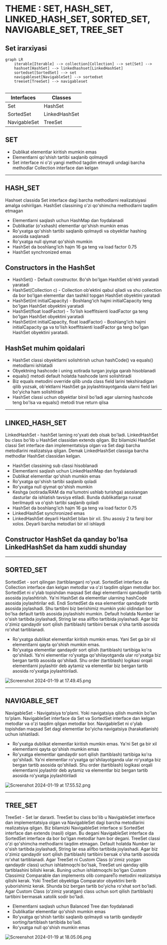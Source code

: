 # THEME : SET, HASH_SET, LINKED_HASH_SET, SORTED_SET, NAVIGABLE_SET, TREE_SET 

## Set irarxiyasi

```mermaid
graph LR
    iterable[Iterable] --> collection[Collection] --> set[Set] -->
    hashset[HashSet] --> linkedhashset[LinkedHashSet]
    sortedset[SortedSet] --> set
    navigableset[NavigableSet] --> sortedset
    treeset[TreeSet] --> navigableset
    
```

| Interfaces | Classes |
|------------|---------|
|  Set       |   HashSet      |
|  SortedSet  |  LinkedHashSet     |
|  NavigableSet |   TreeSet      |

## SET

* Dublikat elementlar kiritish mumkin emas
* Elementlarni qo'shish tartibi saqlanib qolmaydi
* Set interface ni o'zi yangi method tagdim etmaydi undagi barcha methodlar Collection interface dan kelgan
-----
## HASH_SET
Hashset classida Set interface dagi barcha methodlarni realizatsiyasi amalga oshirilgan.
HashSet classining o'zi qo'shimcha methodlarni taqdim etmagan

* Elementlarni saqlash uchun HashMap dan foydalanadi
* Dublikatlar (o'xshash) elementlar qo'shish mumkin emas
* Ro'yxatga qo'shish tartibi saqlanib qolmaydi va obyektlar hashing asosida saqlanadi
* Ro'yxatga null qiymat qo'shish mumkin
* HashSet da boshlang'ich hajm 16 ga teng va load factor 0.75
* HashSet synchronized emas

## Constructors in the HashSet
* HashSet() - Default constructor. Bo'sh bo'lgan HashSet ob'ekti yaratadi yaratadi
* HashSet(Collection c) - Collection ob'ektini qabul qiladi va shu collection da bor bo'lgan elementlar dan tashkil topgan HashSet obyektini yaratadi
* HashSet(int initialCapacity) - Boshlang'ich hajmi initialCapacity teng bo'lgan HashSet obyektini yaratadi
* HashSet(float loadFactor) - To'lish koeffitsienti loadFactor ga teng bo'lgan HashSet obyektini yaratadi
* HashSet(int initialCapacity, float loadFactor) - Boshlang'ich hajmi initialCapacity ga va to'lish koeffitsienti loadFactor ga teng bo'lgan HashSet obyektini yaratadi.

## HashSet muhim qoidalari

* HashSet classi obyektlarni solishtirish uchun hashCode() va equals() metodlarni ishlatadi
* Obyektning hashcode i uning xotirada turgan joyiga qarab hisoblanadi
* equals() metodi default holatda hashcode larni solishtiradi
* Biz equals metodini override qilib unda class field larini tekshiradigan qilib yozsak, ob'ektlarni HashSet ga joylashtirayotganda ularni field lari bo'yicha ham solishtiradi
* HashSet classi uchun obyektlar birxil bo'ladi agar ularning hashcode teng bo'lsa va equals() metodi true return qilsa

-----
## LINKED_HASH_SET

LinkedHashSet - hashSet larning ro'yxati deb olsak bo'ladi.
LinkedHashSet bu class bo'lib u HashSet classidan extends qilgan.
Biz bilamizki HashSet classi Set interface dan implementatsiya olgan va Set dagi barcha metodlarini realizatsiya qilgan.
Demak LinkedHashSet classiga barcha methodlar HashSet classidan kelgan.

* HashSet classining sub classi hisoblanadi
* Elementlarni saqlash uchun LinkedHashMap dan foydalanadi
* Dublikat elementlar qo'shish mumkin emas
* Ro'yxatga qo'shish tartibi saqlanib qoladi
* Ro'yxatga null qiymat qo'shish mumkin
* Keshga (xotirada/RAM da ma'lumotni ushlab turishga) asoslangan dasturlar da ishlatish tavsiya etiladi. Bunda dublikatlarga ruxsat berilmaydi va o'qish tartibi saqlanib qoladi
* HashSet da boshlang'ich hajm 16 ga teng va load factor 0.75
* LinkedHashSet synchronized emas
* LinkedHashSet deyarli HashSet bilan bir xil. Shu asosiy 2 ta farqi bor xolos. Deyarli barcha metodlari bir xil ishlaydi

## Constructor HashSet da qanday bo'lsa LinkedHashSet da ham xuddi shunday

------
## SORTED_SET
SortedSet - sort qilingan (tartiblangan) ro'yxat.
SortedSet interface da Collection interface dan kelgan metodlar va o'zi taqdim qilgan metodlar bor. SortedSet ni o'ylab topishdan maqsad Set dagi elementlarni qandaydir tartib asosida joylashtirish. 
Ya'ni HashSet da elementlar ularning hashCode asosida joylashtirilar edi. Endi SortedSet da esa elementlar qandaydir tartib asosida joylashadi. Shu tartibni biz berishimiz mumkin yoki oldindan bor bo'lsa default tartib asosida joylashishi mumkin.
Default holatda Number lar o'sish tartibda joylashadi, String lar esa alifbo tartibida joylashadi.
Agar biz o'zimiz qandaydir sort qilish (tartiblash) tartibini bersak o'sha tartib asosida ro'xhat tartiblanadi.

* Ro'yxatga dublikat elementlar kiritish mumkin emas. Yani Set ga bir xil elementlarni qayta qo'shish mumkin emas.
* Ro'yxatga elementlar qandaydir sort qilish (tartiblash) tartibiga ko'ra qo'shiladi. Ya'ni elementlar ro'yxatga qo'shilayotganda ular ro'yxatga biz bergan tartib asosida qo'shiladi. Shu order (tartiblash) logikasi orqali elementlarni joylashtir deb aytamiz va elementlar biz bergan tartib asosida ro'yxatga joylashtiriladi.

![Screenshot 2024-01-19 at 17.49.45.png](..%2F..%2F..%2F..%2F..%2Fvar%2Ffolders%2F_x%2Fty1tbqmx3hq5_rtybpj_9xvw0000gn%2FT%2FTemporaryItems%2FNSIRD_screencaptureui_j6Bb73%2FScreenshot%202024-01-19%20at%2017.49.45.png)

----------

## NAVIGABLE_SET
NavigableSet - Navigatsiya to'plami. Yoki navigatsiya qilish mumkin bo'lan to'plam.
NavigableSet interface da Set va SortedSet interface dan kelgan metodlar va o'zi taqdim qilgan metodlar bor.
NavigableSet ni o'ylab topishdan maqsad Set dagi elementlar bo'yicha navigatsiya (harakatlanish) uchun ishlatiladi. 

* Ro'yxatga dublikat elementlar kiritish mumkin emas. Ya'ni Set ga bir xil elementlarni qayta qo'shish mumkin emas
* Ro'yxatga elementlar qandaydir sort qilish (tartiblash) tartibiga ko'ra qo'shiladi. Ya'ni elementlar ro'yxatga qo'shilayotganda ular ro'yxatga biz bergan tartib asosida qo'shiladi. Shu order (tartiblash) logikasi orqali elementlarni joylashtir deb aytamiz va elementlar biz bergan tartib asosida ro'yxatga joylashtiriladi

![Screenshot 2024-01-19 at 17.55.52.png](..%2F..%2F..%2F..%2F..%2Fvar%2Ffolders%2F_x%2Fty1tbqmx3hq5_rtybpj_9xvw0000gn%2FT%2FTemporaryItems%2FNSIRD_screencaptureui_hvHA2v%2FScreenshot%202024-01-19%20at%2017.55.52.png)

----------

## TREE_SET
TreeSet - Set lar daraxti.
TreeSet bu class bo'lib u NavigableSet interface dan implementatsiya olgan va NavigableSet dagi barcha metodlarini realizatsiya qilgan.
Biz bilamizki NavigableSet interface si SortedSet interface dan extends (nasil) olgan. Bu degani NavigableSet interface da SortedSet interface da bor bo'lgan metodlar ham bor degani.
TreeSet classi o'zi qo'shimcha methodlarni taqdim etmagan.
Default holatda Number lar o'sish tartibda joylashadi, String lar esa alifbo tartibida joylashadi.
Agar biz o'zimiz qandaydir sort qilish (tartiblash) tartibini bersak o'sha tartib asosida ro'xhat tartiblanadi.
Agar TreeSet ni Custom Class (o'zimiz yozgan qandaydir class) uchun ishlatmoqchi bo'lsak, TreeSet uni qanday qilib tartiblashini bilishi kerak.
Buning uchun ishlatmoqchi bo'lgan Custom Classimiz Comparable dan implements olib compareTo metodini realizatsiya qilishi kerak. Yoki TreeSet obyektiga Comparator obyektini berib yuborishimiz kerak. Shunda biz bergan tartib bo'yicha ro'xhat sort bo'ladi.
Agar Custom Class (o'zimiz yaratgan) class uchun sort qilish (tartiblash) tartibini bermasak xatolik sodir bo'ladi.

* Elementlarni saqlash uchun Balanced Tree dan foydalanadi
* Dublikatlar elementlar qo'shish mumkin emas
* Ro'yxatga qo'shish tartibi saqlanib qolmaydi va tartib qandaydir sorting/tartiblash tartibida bo'ladi.
* Ro'yxatga null qo'shish mumkin emas

![Screenshot 2024-01-19 at 18.05.06.png](..%2F..%2F..%2F..%2F..%2Fvar%2Ffolders%2F_x%2Fty1tbqmx3hq5_rtybpj_9xvw0000gn%2FT%2FTemporaryItems%2FNSIRD_screencaptureui_GMsffX%2FScreenshot%202024-01-19%20at%2018.05.06.png)